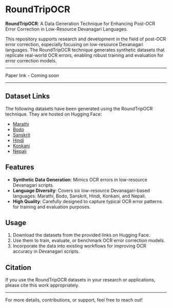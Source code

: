 # RoundTripOCR

**RoundTripOCR**: A Data Generation Technique for Enhancing Post-OCR Error Correction in Low-Resource Devanagari Languages. 

This repository supports research and development in the field of post-OCR error correction, especially focusing on low-resource Devanagari languages. The RoundTripOCR technique generates synthetic datasets that replicate real-world OCR errors, enabling robust training and evaluation for error correction models.

---

Paper link - Coming soon

---

## Dataset Links

The following datasets have been generated using the RoundTripOCR technique. They are hosted on Hugging Face:

- [Marathi](https://huggingface.co/datasets/cfilt/RoundTripOCR-marathi)  
- [Bodo](https://huggingface.co/datasets/cfilt/RoundTripOCR-bodo)  
- [Sanskrit](https://huggingface.co/datasets/cfilt/RoundTripOCR-sanskri)  
- [Hindi](https://huggingface.co/datasets/cfilt/RoundTripOCR-hindi)  
- [Konkani](https://huggingface.co/datasets/cfilt/RoundTripOCR-konkani)  
- [Nepali](https://huggingface.co/datasets/cfilt/RoundTripOCR-nepali)  

## Features

- **Synthetic Data Generation**: Mimics OCR errors in low-resource Devanagari scripts.  
- **Language Diversity**: Covers six low-resource Devanagari-based languages: Marathi, Bodo, Sanskrit, Hindi, Konkani, and Nepali.  
- **High Quality**: Carefully designed to capture typical OCR error patterns for training and evaluation purposes.  

## Usage

1. Download the datasets from the provided links on Hugging Face.
2. Use them to train, evaluate, or benchmark OCR error correction models.
3. Incorporate the data into existing workflows for improving OCR accuracy in Devanagari scripts.

## Citation

If you use the RoundTripOCR datasets in your research or applications, please cite this work appropriately.

---

For more details, contributions, or support, feel free to reach out!
